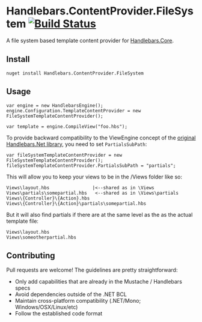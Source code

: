 # Handlebars.ContentProvider.FileSystem [![Build Status](https://travis-ci.org/esskar/handlebars-contentprovider-filesystem.svg?branch=master)](https://travis-ci.org/esskar/handlebars-core)

A file system based template content provider for  [Handlebars.Core](https://github.com/esskar/handlebars-core).

## Install

    nuget install Handlebars.ContentProvider.FileSystem

## Usage
```
var engine = new HandlebarsEngine();
engine.Configuration.TemplateContentProvider = new FileSystemTemplateContentProvider();

var template = engine.CompileView("foo.hbs");
```

To provide backward compatibility to the ViewEngine concept of the [original Handlebars.Net library](https://github.com/rexm/Handlebars.Net),
you need to set `PartialsSubPath`:

```
var fileSystemTemplateContentProvider = new FileSystemTemplateContentProvider();
fileSystemTemplateContentProvider.PartialsSubPath = "partials";
```

This will allow you to keep your views to be in the /Views folder like so:

```
Views\layout.hbs                |<--shared as in \Views            
Views\partials\somepartial.hbs   <--shared as in \Views\partials
Views\{Controller}\{Action}.hbs 
Views\{Controller}\{Action}\partials\somepartial.hbs 
```

But it will also find partials if there are at the same level as the as the actual template file:

```
Views\layout.hbs           
Views\someotherpartial.hbs
```

## Contributing

Pull requests are welcome! The guidelines are pretty straightforward:
- Only add capabilities that are already in the Mustache / Handlebars specs
- Avoid dependencies outside of the .NET BCL
- Maintain cross-platform compatibility (.NET/Mono; Windows/OSX/Linux/etc)
- Follow the established code format